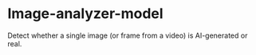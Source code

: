 # Image-analyzer-model
Detect whether a single image (or frame from a video) is AI-generated or real.
